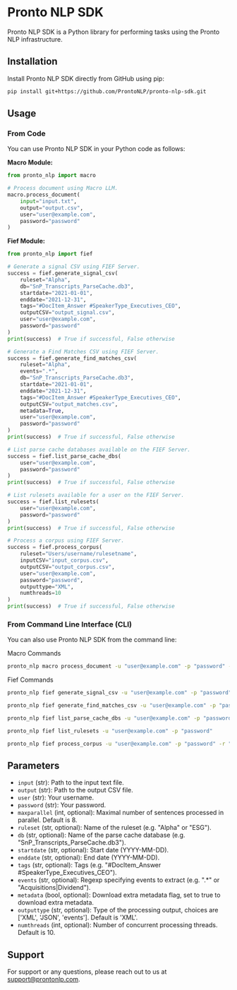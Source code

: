 # Pronto NLP SDK

Pronto NLP SDK is a Python library for performing tasks using the Pronto NLP infrastructure.

## Installation

Install Pronto NLP SDK directly from GitHub using pip:

```bash
pip install git+https://github.com/ProntoNLP/pronto-nlp-sdk.git
```

## Usage

### From Code

You can use Pronto NLP SDK in your Python code as follows:

**Macro Module:**
```python
from pronto_nlp import macro

# Process document using Macro LLM.
macro.process_document(
    input="input.txt",
    output="output.csv",
    user="user@example.com",
    password="password"
)
```

**Fief Module:**
```python
from pronto_nlp import fief

# Generate a signal CSV using FIEF Server.
success = fief.generate_signal_csv(
    ruleset="Alpha",
    db="SnP_Transcripts_ParseCache.db3",
    startdate="2021-01-01",
    enddate="2021-12-31",
    tags="#DocItem_Answer #SpeakerType_Executives_CEO",
    outputCSV="output_signal.csv",
    user="user@example.com",
    password="password"
)
print(success)  # True if successful, False otherwise

# Generate a Find Matches CSV using FIEF Server.
success = fief.generate_find_matches_csv(
    ruleset="Alpha",
    events=".*",
    db="SnP_Transcripts_ParseCache.db3",
    startdate="2021-01-01",
    enddate="2021-12-31",
    tags="#DocItem_Answer #SpeakerType_Executives_CEO",
    outputCSV="output_matches.csv",
    metadata=True,
    user="user@example.com",
    password="password"
)
print(success)  # True if successful, False otherwise

# List parse cache databases available on the FIEF Server.
success = fief.list_parse_cache_dbs(
    user="user@example.com",
    password="password"
)
print(success)  # True if successful, False otherwise

# List rulesets available for a user on the FIEF Server.
success = fief.list_rulesets(
    user="user@example.com",
    password="password"
)
print(success)  # True if successful, False otherwise

# Process a corpus using FIEF Server.
success = fief.process_corpus(
    ruleset="Users/username/rulesetname",
    inputCSV="input_corpus.csv",
    outputCSV="output_corpus.csv",
    user="user@example.com",
    password="password",
    outputtype="XML",
    numthreads=10
)
print(success)  # True if successful, False otherwise
```

### From Command Line Interface (CLI)

You can also use Pronto NLP SDK from the command line:

Macro Commands
```bash
pronto_nlp macro process_document -u "user@example.com" -p "password" -i input.txt -o output.csv
```

Fief Commands
```bash
pronto_nlp fief generate_signal_csv -u "user@example.com" -p "password" -r "Alpha" -d "SnP_Transcripts_ParseCache.db3" -s "2021-01-01" -e "2021-12-31" -t "SnP-500" -g "#DocItem_Answer #SpeakerType_Executives_CEO" output.csv

pronto_nlp fief generate_find_matches_csv -u "user@example.com" -p "password" -r "Alpha" -v ".*" -d "SnP_Transcripts_ParseCache.db3" -s "2021-01-01" -e "2021-12-31" -t "SnP-500" -g "#DocItem_Answer #SpeakerType_Executives_CEO" -m output.csv

pronto_nlp fief list_parse_cache_dbs -u "user@example.com" -p "password"

pronto_nlp fief list_rulesets -u "user@example.com" -p "password"

pronto_nlp fief process_corpus -u "user@example.com" -p "password" -r "Users/username/rulesetname" -o XML -n 10 input.csv output.csv
```

## Parameters

- `input` (str): Path to the input text file.
- `output` (str): Path to the output CSV file.
- `user` (str): Your username.
- `password` (str): Your password.
- `maxparallel` (int, optional): Maximal number of sentences processed in parallel. Default is 8.
- `ruleset` (str, optional): Name of the ruleset (e.g. "Alpha" or "ESG").
- `db` (str, optional): Name of the parse cache database (e.g. "SnP_Transcripts_ParseCache.db3").
- `startdate` (str, optional): Start date (YYYY-MM-DD).
- `enddate` (str, optional): End date (YYYY-MM-DD).
- `tags` (str, optional): Tags (e.g. "#DocItem_Answer #SpeakerType_Executives_CEO").
- `events` (str, optional): Regexp specifying events to extract (e.g. ".*" or "Acquisitions|Dividend").
- `metadata` (bool, optional): Download extra metadata flag, set to true to download extra metadata.
- `outputtype` (str, optional): Type of the processing output, choices are ['XML', 'JSON', 'events']. Default is 'XML'.
- `numthreads` (int, optional): Number of concurrent processing threads. Default is 10.

## Support

For support or any questions, please reach out to us at [support@prontonlp.com](mailto:support@prontonlp.com).
